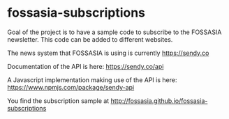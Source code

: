 # fossasia-subscriptions

Goal of the project is to have a sample code to subscribe to the FOSSASIA newsletter.
This code can be added to different websites.

The news system that FOSSASIA is using is currently https://sendy.co

Documentation of the API is here: https://sendy.co/api

A Javascript implementation making use of the API is here: https://www.npmjs.com/package/sendy-api

You find the subscription sample at http://fossasia.github.io/fossasia-subscriptions
